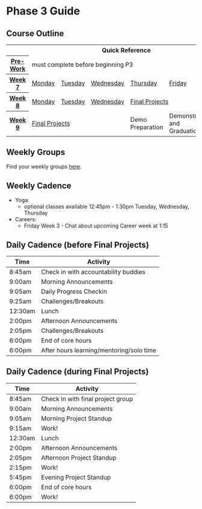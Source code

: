 # Phase 3 Guide

## Course Outline

<table>
  <tr>
    <th colspan="7">Quick Reference</th>
  </tr>

  <tr>
    <th><a href="./week-7/pre-work.md">Pre-Work</a></th>
    <td colspan="6">must complete before beginning P3</td>
  </tr>

  <tr>
    <th><a href="./week-7/">Week 7</a></th>
    <td><a href="./week-7/monday.md">Monday</a></a></td>
    <td><a href="./week-7/tuesday.md">Tuesday</a></td>
    <td><a href="./week-7/wednesday.md">Wednesday</a></td>
    <td><a href="./week-7/thursday.md">Thursday</a></td>
    <td><a href="./week-7/friday.md">Friday</a></td>
    <td><a href="./week-7/weekend.md">Weekend</a></td>
  </tr>

  <tr>
    <th><a href="./week-8/">Week 8</a></th>
    <td><a href="./week-8/monday.md">Monday</a></a></td>
    <td><a href="./week-8/tuesday.md">Tuesday</a></td>
    <td><a href="./week-8/wednesday.md">Wednesday</a></td>
    <td colspan="3"><a href="./final-projects/README.md">Final Projects</a></td>
  </tr>

  <tr>
    <th><a href="./week-9/">Week 9</a></th>
    <td colspan="3"><a href="./final-projects/README.md">Final Projects</a></td>
    <td>Demo Preparation</td>
    <td>Demonstration and Graduation</td>
    <td>&nbsp;</td>
  </tr>
</table>

## Weekly Groups

Find your weekly groups [here](./resources/groups.md).

## Weekly Cadence

- Yoga:
  - optional classes available 12:45pm - 1:30pm Tuesday, Wednesday, Thursday
- Careers:
  - Friday Week 3 - Chat about upcoming Career week at 1:15 

## Daily Cadence (before Final Projects)

Time    | Activity
---     | ---
8:45am  | Check in with accountability buddies
9:00am  | Morning Announcements
9:05am  | Daily Progress Checkin
9:25am  | Challenges/Breakouts
12:30am | Lunch
2:00pm  | Afternoon Announcements
2:05pm  | Challenges/Breakouts
6:00pm  | End of core hours
6:00pm  | After hours learning/mentoring/solo time

## Daily Cadence (during Final Projects)

Time    | Activity
---     | ---
8:45am  | Check in with final project group
9:00am  | Morning Announcements
9:05am  | Morning Project Standup
9:15am  | Work!
12:30am | Lunch
2:00pm  | Afternoon Announcements
2:05pm  | Afternoon Project Standup
2:15pm  | Work!
5:45pm  | Evening Project Standup
6:00pm  | End of core hours
6:00pm  | Work!